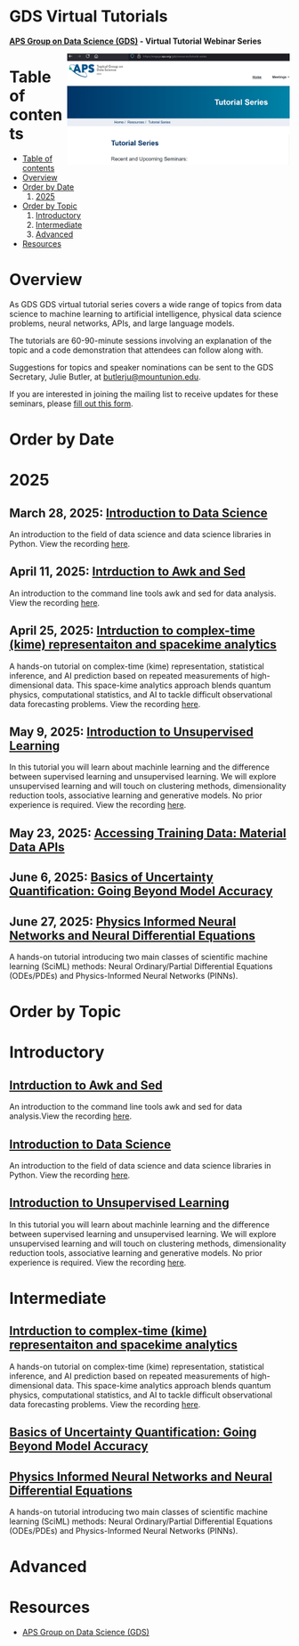 # GDS Virtual Tutorials

**[APS Group on Data Science (GDS)](https://engage.aps.org/gds/home) - Virtual Tutorial Webinar Series**

<a href="https://engage.aps.org/gds/home"><img align="right" width="400" src="https://github.com/butler-julie/GDSVirtualTutorials/blob/main/APS_GDS_WebinarSeries.png?raw=true"></a>

Table of contents
=================

<!--ts-->
   * [Table of contents](#table-of-contents)
   * [Overview](#overview)
   * [Order by Date](#order-by-date)
       1. [2025](#2025)
   * [Order by Topic](#order-by-topic)
       1. [Introductory](#introductory)
       2. [Intermediate](#intermediate)
       3. [Advanced](#advanced)
   * [Resources](#resources)
<!--te-->

Overview
========

As GDS GDS virtual tutorial series covers a wide range of topics from data science to machine learning to artificial intelligence, physical data science problems, neural networks, APIs, and large language models.

The tutorials are 60-90-minute sessions involving an explanation of the topic and a code demonstration that attendees can follow along with.

Suggestions for topics and speaker nominations can be sent to the GDS Secretary, Julie Butler, at butlerju@mountunion.edu.

If you are interested in joining the mailing list to receive updates for these seminars, please [fill out this form](https://info.aps.org/e/640833/t-vfkFXVvQWNus/2syd9q/1463585955/h/ue3TMDDPUGK0ltWq7s4GLACXvBgcNK6HJn2MM8L97cQ).

 
Order by Date
=============

# 2025
## March 28, 2025: [Introduction to Data Science](032825_IntroToDS/README.md)
An introduction to the field of data science and data science libraries in Python. View the recording [here](https://youtu.be/pj0p_eTVjj0?si=h3KUOunClUI_n_QE).

## April 11, 2025: [Intrduction to Awk and Sed](041125_AwkAndSed/README.md)
An introduction to the command line tools awk and sed for data analysis. View the recording [here](https://youtu.be/yFDLNiSFmcw?si=F9tVVsYT1DAmcI2O).

## April 25, 2025: [Intrduction to complex-time (kime) representaiton and spacekime analytics](042525_Kime/README.md)
A hands-on tutorial on complex-time (kime) representation, statistical inference, and AI prediction based on repeated measurements of high-dimensional data. This space-kime analytics approach blends quantum physics, computational statistics, and AI to tackle difficult observational data forecasting problems. View the recording [here](https://youtu.be/PVbTOW-JAag?si=mYZ2RB-rLvCdommW).

## May 9, 2025: [Introduction to Unsupervised Learning](050925_UnsupervisedLearning/README.md)
In this tutorial you will learn about machinle learning and the difference between supervised learning and unsupervised learning. We will explore unsupervised learning and will touch on clustering methods, dimensionality reduction tools, associative learning and generative models. No prior experience is required. View the recording [here](https://youtu.be/0Ecge0SgyUI?si=mHxaAKBJitKuLrKQ).

## May 23, 2025: [Accessing Training Data: Material Data APIs](052325_APIs/README.md)

## June 6, 2025: [Basics of Uncertainty Quantification: Going Beyond Model Accuracy](060625_UncertainityQuantification/README.md)

## June 27, 2025: [Physics Informed Neural Networks and Neural Differential Equations](062725_PINNs/README.md)
A hands-on tutorial introducing two main classes of scientific machine learning (SciML) methods: Neural Ordinary/Partial Differential Equations (ODEs/PDEs) and Physics-Informed Neural Networks (PINNs).

Order by Topic
==============

# Introductory

## [Intrduction to Awk and Sed](041125_AwkAndSed/README.md)
An introduction to the command line tools awk and sed for data analysis.View the recording [here](https://youtu.be/yFDLNiSFmcw?si=F9tVVsYT1DAmcI2O).

## [Introduction to Data Science](032825_IntroToDS/README.md)
An introduction to the field of data science and data science libraries in Python. View the recording [here](https://youtu.be/pj0p_eTVjj0?si=h3KUOunClUI_n_QE).

## [Introduction to Unsupervised Learning](050925_UnsupervisedLearning/README.md)
In this tutorial you will learn about machinle learning and the difference between supervised learning and unsupervised learning. We will explore unsupervised learning and will touch on clustering methods, dimensionality reduction tools, associative learning and generative models. No prior experience is required. View the recording [here](https://youtu.be/0Ecge0SgyUI?si=mHxaAKBJitKuLrKQ).

# Intermediate

## [Intrduction to complex-time (kime) representaiton and spacekime analytics](042525_Kime/README.md)
A hands-on tutorial on complex-time (kime) representation, statistical inference, and AI prediction based on repeated measurements of high-dimensional data. This space-kime analytics approach blends quantum physics, computational statistics, and AI to tackle difficult observational data forecasting problems. View the recording [here](https://youtu.be/PVbTOW-JAag?si=mYZ2RB-rLvCdommW).

## [Basics of Uncertainty Quantification: Going Beyond Model Accuracy](060625_UncertainityQuantification/README.md)

## [Physics Informed Neural Networks and Neural Differential Equations](062725_PINNs/README.md)
A hands-on tutorial introducing two main classes of scientific machine learning (SciML) methods: Neural Ordinary/Partial Differential Equations (ODEs/PDEs) and Physics-Informed Neural Networks (PINNs).

# Advanced


Resources
=========

* [APS Group on Data Science (GDS)](https://engage.aps.org/gds/home)

